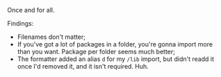Once and for all.

Findings:

* Filenames don't matter;
* If you've got a lot of packages in a folder, you're gonna import more than you want.  Package per folder seems much better;
* The formatter added an alias `d` for my `/lib` import, but didn't readd it once I'd removed it, and it isn't required.  Huh.
